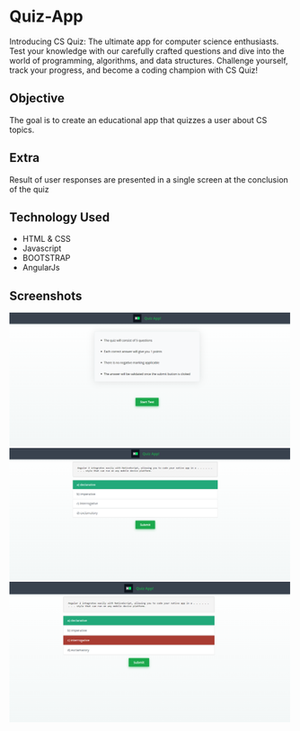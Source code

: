 # Quiz-App
Introducing CS Quiz: The ultimate app for computer science enthusiasts. Test your knowledge with our carefully crafted questions and dive into the world of programming, algorithms, and data structures. Challenge yourself, track your progress, and become a coding champion with CS Quiz!

Objective
--------

The goal is to create an educational app that quizzes a user about  CS topics.


Extra
-----

Result of user responses are presented in a single screen at the conclusion of the quiz

Technology Used
----

* HTML & CSS
* Javascript
* BOOTSTRAP
* AngularJs

Screenshots
----------


<img src="https://github.com/jasraj25/Quiz-App/blob/master/q1.png"
width="500"/>
<img src="https://github.com/jasraj25/Quiz-App/blob/master/q2.png"
width="500"/>
<img src="https://github.com/jasraj25/Quiz-App/blob/master/q3.png"
width="500"/>



